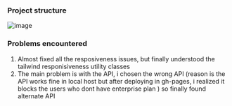 ### Project structure 
![image](https://user-images.githubusercontent.com/56472120/123408093-4274e800-d5ca-11eb-8fdd-b9b2d33351c2.png)


### Problems encountered
1. Almost fixed all the resposiveness issues, but finally understood the tailwind responisiveness utility classes
2. The main problem is with the API, i chosen the wrong API (reason is the API works fine in local host but after deploying in gh-pages, i realized it blocks the users who dont have enterprise plan ) so finally found alternate API
